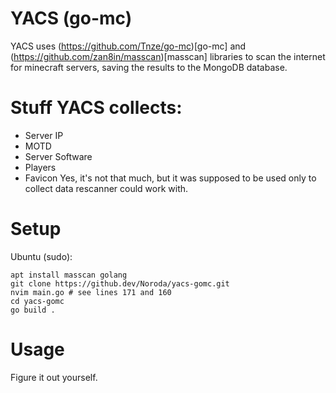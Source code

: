 # YACS (go-mc)
YACS uses (https://github.com/Tnze/go-mc)[go-mc] and (https://github.com/zan8in/masscan)[masscan] libraries to scan the internet for minecraft servers, saving the results to the MongoDB database.

# Stuff YACS collects:
- Server IP
- MOTD
- Server Software
- Players
- Favicon
Yes, it's not that much, but it was supposed to be used only to collect data rescanner could work with.

# Setup
Ubuntu (sudo):
```
apt install masscan golang
git clone https://github.dev/Noroda/yacs-gomc.git
nvim main.go # see lines 171 and 160
cd yacs-gomc
go build .
```

# Usage
Figure it out yourself.